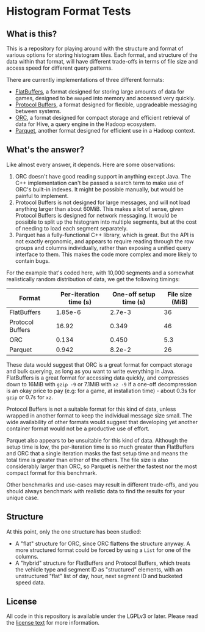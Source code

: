 # Histogram Format Tests

## What is this?

This is a repository for playing around with the structure and format of various options for storing histogram tiles. Each format, and structure of the data within that format, will have different trade-offs in terms of file size and access speed for different query patterns.

There are currently implementations of three different formats:

* [FlatBuffers](https://github.com/google/flatbuffers), a format designed for storing large amounts of data for games, designed to be `mmap`ed into memory and accessed very quickly.
* [Protocol Buffers](https://developers.google.com/protocol-buffers/), a format designed for flexible, upgradeable messaging between systems.
* [ORC](https://orc.apache.org/), a format designed for compact storage and efficient retrieval of data for Hive, a query engine in the Hadoop ecosystem.
* [Parquet](https://github.com/apache/parquet-cpp), another format designed for efficient use in a Hadoop context.

## What's the answer?

Like almost every answer, it depends. Here are some observations:

1. ORC doesn't have good reading support in anything except Java. The C++ implementation can't be passed a search term to make use of ORC's built-in indexes. It might be possible manually, but would be painful to implement.
2. Protocol Buffers is not designed for large messages, and will not load anything larger than about 60MiB. This makes a lot of sense, given Protocol Buffers is designed for network messaging. It would be possible to split up the histogram into multiple segments, but at the cost of needing to load each segment separately.
3. Parquet has a fully-functional C++ library, which is great. But the API is not exactly ergonomic, and appears to require reading through the row groups and columns individually, rather than exposing a unified query interface to them. This makes the code more complex and more likely to contain bugs.

For the example that's coded here, with 10,000 segments and a somewhat realistically random distribution of data, we get the following timings:

| Format           | Per-iteration time (s) | One-off setup time (s) | File size (MiB) |
|------------------|------------------------|------------------------|-----------------|
| FlatBuffers      |                1.85e-6 |                2.7e-3  |            36   |
| Protocol Buffers |               16.92    |                0.349   |            46   |
| ORC              |                0.134   |                0.450   |             5.3 |
| Parquet          |                0.942   |                8.2e-2  |            26   |

These data would suggest that ORC is a great format for compact storage and bulk querying, as long as you want to write everything in Java. FlatBuffers is a great format for accessing data quickly, and compresses down to 16MiB with `gzip -9` or 7.1MiB with `xz -9` if a one-off decompression is an okay price to pay (e.g: for a game, at installation time) - about 0.3s for `gzip` or 0.7s for `xz`.

Protocol Buffers is not a suitable format for this kind of data, unless wrapped in another format to keep the individual message size small. The wide availability of other formats would suggest that developing yet another container format would not be a productive use of effort.

Parquet also appears to be unsuitable for this kind of data. Although the setup time is low, the per-iteration time is so much greater than FlatBuffers and ORC that a single iteration masks the fast setup time and means the total time is greater than either of the others. The file size is also considerably larger than ORC, so Parquet is neither the fastest nor the most compact format for this benchmark.

Other benchmarks and use-cases may result in different trade-offs, and you should always benchmark with realistic data to find the results for your unique case.

## Structure

At this point, only the one structure has been studied:

* A "flat" structure for ORC, since ORC flattens the structure anyway. A more structured format could be forced by using a `List` for one of the columns.
* A "hybrid" structure for FlatBuffers and Protocol Buffers, which treats the vehicle type and segment ID as "structured" elements, with an unstructured "flat" list of day, hour, next segment ID and bucketed speed data.

## License

All code in this repository is available under the LGPLv3 or later. Please read the [license text](LICENSE.md) for more information.
